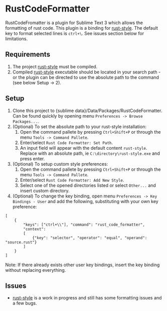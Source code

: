 # RustCodeFormatter
RustCodeFromatter is a plugin for Sublime Text 3 which allows the formatting of rust code. This plugin is a binding for [rust-style][1]. The default key to format selected lines is ```ctrl+\```. See issues section below for limitations.

## Requirements
1. The project [rust-style][1] must be compiled.
2. Compiled [rust-style][1] executable should be located in your search path - or the plugin can be directed to use the absolute path to the command (see below Setup -> 2).

## Setup
1. Clone this project to {sublime data}/Data/Packages/RustCodeFormatter. Can be found quickly by opening menu ```Preferences -> Browse Packages...```.
2. (Optional) To set the absolute path to your rust-style installation:
    1. Open the command pallete by pressing ```Ctrl+Shift+P``` or through the menu ```Tools -> Command Pallete```.
    2. Enter/select ```Rust Code Formatter: Set Path```.
    3. An input field will appear with the default content ```rust-style```. Replace with an absolute path, ie ```C:\directory\rust-style.exe``` and press enter.
3. (Optional) To setup custom style preferences:
    1. Open the command pallete by pressing ```Ctrl+Shift+P``` or through the menu ```Tools -> Command Pallete```.
    2. Enter/select ```Rust Code Formatter: Add New Style```.
    3. Select one of the opened directories listed or select ```Other...``` and insert custom directory.
4. (Optional) To change the key binding, open menu ```Preferences -> Key Bindings - User``` and add the following, substituting with your own key preference:
```
[
    {
        "keys": ["ctrl+\\"], "command": "rust_code_formatter",
        "context":
        [
            {"key": "selector", "operator": "equal", "operand": "source.rust"}
        ]
    }
]
```
Note: If there already exists other user key bindings, insert the key binding without replacing everything.

## Issues
* [rust-style][1] is a work in progress and still has some formatting issues and a few bugs.

[1]: https://github.com/sp0/rust-style
